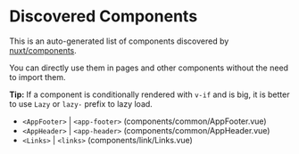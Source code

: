 # Discovered Components

This is an auto-generated list of components discovered by [nuxt/components](https://github.com/nuxt/components).

You can directly use them in pages and other components without the need to import them.

**Tip:** If a component is conditionally rendered with `v-if` and is big, it is better to use `Lazy` or `lazy-` prefix to lazy load.

- `<AppFooter>` | `<app-footer>` (components/common/AppFooter.vue)
- `<AppHeader>` | `<app-header>` (components/common/AppHeader.vue)
- `<Links>` | `<links>` (components/link/Links.vue)

